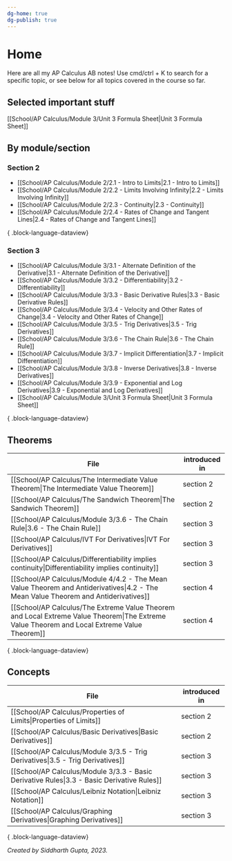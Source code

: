 ```yaml
---
dg-home: true
dg-publish: true
---
```

# **Home**
Here are all my AP Calculus AB notes! Use cmd/ctrl + K to search for a specific topic, or see below for all topics covered in the course so far.
## Selected important stuff
[[School/AP Calculus/Module 3/Unit 3 Formula Sheet\|Unit 3 Formula Sheet]]
## By module/section
### Section 2
- [[School/AP Calculus/Module 2/2.1 - Intro to Limits\|2.1 - Intro to Limits]]
- [[School/AP Calculus/Module 2/2.2 - Limits Involving Infinity\|2.2 - Limits Involving Infinity]]
- [[School/AP Calculus/Module 2/2.3 - Continuity\|2.3 - Continuity]]
- [[School/AP Calculus/Module 2/2.4 - Rates of Change and Tangent Lines\|2.4 - Rates of Change and Tangent Lines]]

{ .block-language-dataview}
### Section 3
- [[School/AP Calculus/Module 3/3.1 - Alternate Definition of the Derivative\|3.1 - Alternate Definition of the Derivative]]
- [[School/AP Calculus/Module 3/3.2 - Differentiability\|3.2 - Differentiability]]
- [[School/AP Calculus/Module 3/3.3 - Basic Derivative Rules\|3.3 - Basic Derivative Rules]]
- [[School/AP Calculus/Module 3/3.4 - Velocity and Other Rates of Change\|3.4 - Velocity and Other Rates of Change]]
- [[School/AP Calculus/Module 3/3.5 - Trig Derivatives\|3.5 - Trig Derivatives]]
- [[School/AP Calculus/Module 3/3.6 - The Chain Rule\|3.6 - The Chain Rule]]
- [[School/AP Calculus/Module 3/3.7 - Implicit Differentiation\|3.7 - Implicit Differentiation]]
- [[School/AP Calculus/Module 3/3.8 - Inverse Derivatives\|3.8 - Inverse Derivatives]]
- [[School/AP Calculus/Module 3/3.9 - Exponential and Log Derivatives\|3.9 - Exponential and Log Derivatives]]
- [[School/AP Calculus/Module 3/Unit 3 Formula Sheet\|Unit 3 Formula Sheet]]

{ .block-language-dataview}
## Theorems
| File                                                                                                                                           | introduced in |
| ---------------------------------------------------------------------------------------------------------------------------------------------- | ------------- |
| [[School/AP Calculus/The Intermediate Value Theorem\|The Intermediate Value Theorem]]                                                       | section 2     |
| [[School/AP Calculus/The Sandwich Theorem\|The Sandwich Theorem]]                                                                           | section 2     |
| [[School/AP Calculus/Module 3/3.6 - The Chain Rule\|3.6 - The Chain Rule]]                                                                  | section 3     |
| [[School/AP Calculus/IVT For Derivatives\|IVT For Derivatives]]                                                                             | section 3     |
| [[School/AP Calculus/Differentiability implies continuity\|Differentiability implies continuity]]                                           | section 3     |
| [[School/AP Calculus/Module 4/4.2 - The Mean Value Theorem and Antiderivatives\|4.2 - The Mean Value Theorem and Antiderivatives]]          | section 4     |
| [[School/AP Calculus/The Extreme Value Theorem and Local Extreme Value Theorem\|The Extreme Value Theorem and Local Extreme Value Theorem]] | section 4     |

{ .block-language-dataview}
## Concepts
| File                                                                                          | introduced in |
| --------------------------------------------------------------------------------------------- | ------------- |
| [[School/AP Calculus/Properties of Limits\|Properties of Limits]]                          | section 2     |
| [[School/AP Calculus/Basic Derivatives\|Basic Derivatives]]                                | section 2     |
| [[School/AP Calculus/Module 3/3.5 - Trig Derivatives\|3.5 - Trig Derivatives]]             | section 3     |
| [[School/AP Calculus/Module 3/3.3 - Basic Derivative Rules\|3.3 - Basic Derivative Rules]] | section 3     |
| [[School/AP Calculus/Leibniz Notation\|Leibniz Notation]]                                  | section 3     |
| [[School/AP Calculus/Graphing Derivatives\|Graphing Derivatives]]                          | section 3     |

{ .block-language-dataview}

*Created by Siddharth Gupta, 2023.*


